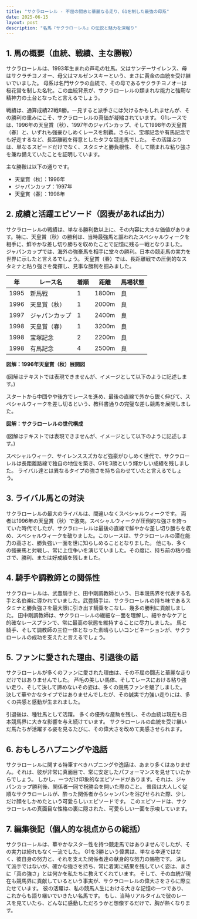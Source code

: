 ```yaml
---
title: "サクラローレル - 不屈の闘志と華麗なる走り、G1を制した最強の母系"
date: 2025-06-15
layout: post
description: "名馬『サクラローレル』の伝説と魅力を深堀り"
---
```


## 1. 馬の概要（血統、戦績、主な勝鞍）

サクラローレルは、1993年生まれの芦毛の牡馬。父はサンデーサイレンス、母はサクラチヨノオー、母父はマルゼンスキーという、まさに黄金の血統を受け継いでいました。  母系は名門サクラの血統で、その母であるサクラチヨノオーは桜花賞を制した名牝。この血統背景が、サクラローレルの類まれな能力と強靭な精神力の土台となったと言えるでしょう。

戦績は、通算成績22戦8勝。一見すると派手さには欠けるかもしれませんが、その勝利の重みにこそ、サクラローレルの真価が凝縮されています。  G1レースでは、1996年の天皇賞（秋）、1997年のジャパンカップ、そして1998年の天皇賞（春）と、いずれも強豪ひしめくレースを制覇。さらに、宝塚記念や有馬記念でも好走するなど、長距離戦を得意としたタフな競走馬でした。  その活躍ぶりは、単なるスピードだけでなく、スタミナと勝負根性、そして類まれな粘り強さを兼ね備えていたことを証明しています。

主な勝鞍は以下の通りです。

* 天皇賞（秋）：1996年
* ジャパンカップ：1997年
* 天皇賞（春）：1998年


## 2. 成績と活躍エピソード（図表があれば出力）

サクラローレルの戦績は、単なる勝利数以上に、その内容に大きな価値があります。特に、天皇賞（秋）の勝利は、当時最強馬と謳われたスペシャルウィークを相手に、鮮やかな差し切り勝ちを収めたことで記憶に残る一戦となりました。  ジャパンカップでは、海外の強豪馬を相手に堂々の勝利。日本の競走馬の実力を世界に示したと言えるでしょう。  天皇賞（春）では、長距離戦での圧倒的なスタミナと粘り強さを発揮し、見事な勝利を掴みました。

| 年 | レース名           | 着順 | 距離 | 馬場状態 |
|---|--------------------|-----|------|----------|
| 1995 | 新馬戦             | 1   | 1800m | 良       |
| 1996 | 天皇賞（秋）       | 1   | 2000m | 良       |
| 1997 | ジャパンカップ      | 1   | 2400m | 良       |
| 1998 | 天皇賞（春）       | 1   | 3200m | 良       |
| 1998 | 宝塚記念           | 2   | 2200m | 良       |
| 1998 | 有馬記念           | 4   | 2500m | 良       |


**図解：1996年天皇賞（秋）展開図**

(図解はテキストでは表現できませんが、イメージとして以下のように記述します。)

スタートから中団やや後方でレースを進め、最後の直線で外から鋭く伸びて、スペシャルウィークを差し切るという、教科書通りの完璧な差し競馬を展開しました。


**図解：サクラローレルの世代構成**

(図解はテキストでは表現できませんが、イメージとして以下のように記述します。)

スペシャルウィーク、サイレンススズカなど強豪がひしめく世代で、サクラローレルは長距離路線で独自の地位を築き、G1を3勝という輝かしい成績を残しました。  ライバル達とは異なるタイプの強さを持ち合わせていたと言えるでしょう。


## 3. ライバル馬との対決

サクラローレルの最大のライバルは、間違いなくスペシャルウィークです。  両者は1996年の天皇賞（秋）で激突。スペシャルウィークが圧倒的な強さを誇っていた時代でしたが、サクラローレルは最後の直線で鮮やかな差し切り勝ちを収め、スペシャルウィークを破りました。このレースは、サクラローレルの潜在能力の高さと、勝負強い一面を世に知らしめることとなりました。  他にも、多くの強豪馬と対戦し、常に上位争いを演じていました。その度に、持ち前の粘り強さで、勝利、または好成績を残しました。


## 4. 騎手や調教師との関係性

サクラローレルは、武豊騎手と、田中剛調教師という、日本競馬界を代表する名手と名伯楽に導かれていました。武豊騎手は、サクラローレルの持ち味であるスタミナと勝負強さを最大限に引き出す騎乗をこなし、幾多の勝利に貢献しました。  田中剛調教師は、サクラローレルの繊細な一面を理解し、細やかなケアと的確なレースプランで、常に最高の状態を維持することに尽力しました。  馬と騎手、そして調教師の三位一体となった素晴らしいコンビネーションが、サクラローレルの成功を支えたと言えるでしょう。


## 5. ファンに愛された理由、引退後の話

サクラローレルが多くのファンに愛された理由は、その不屈の闘志と華麗な走りだけではありませんでした。  芦毛の美しい馬体、そしてレースにおける粘り強い走り、そして決して諦めないその姿は、多くの競馬ファンを魅了しました。  決して華やかなタイプではありませんでしたが、その誠実で力強い走りには、多くの共感と感動が生まれました。

引退後は、種牡馬として活躍。  多くの優秀な産駒を残し、その血統は現在も日本競馬界に大きな影響を与え続けています。  サクラローレルの血統を受け継いだ馬たちが活躍する姿を見るたびに、その偉大さを改めて実感させられます。


## 6. おもしろハプニングや逸話

サクラローレルに関する特筆すべきハプニングや逸話は、あまり多くはありません。それは、彼が非常に真面目で、常に安定したパフォーマンスを見せていたからでしょう。  しかし、一つだけ印象的なエピソードがあります。それは、ジャパンカップ勝利後、関係者一同で祝勝会を開いた際のこと。  普段は大人しく従順なサクラローレルが、酔った関係者からシャンパンを浴びせられた際、少しだけ顔をしかめたという可愛らしいエピソードです。  このエピソードは、サクラローレルの真面目な性格の裏に隠された、可愛らしい一面を示唆しています。


## 7. 編集後記（個人的な視点からの総括）

サクラローレルは、華やかなスター性を持つ競走馬ではありませんでしたが、その実力は紛れもなく一流でした。  G1を3勝という偉業は、単なる幸運ではなく、彼自身の努力と、それを支えた関係者達の献身的な努力の賜物です。  決して派手ではないが、確かな強さを持ち、常に着実に結果を残していく姿は、まさに「真の強さ」とは何かを私たちに教えてくれています。  そして、その血統が現在も競馬界に貢献しているという事実が、サクラローレルの偉大さをさらに際立たせています。  彼の活躍は、私の競馬人生における大きな記憶の一つであり、これからも語り継いでいきたい名馬です。  もし、当時リアルタイムで彼のレースを見ていたら、どんなに感動しただろうかと想像するだけで、胸が熱くなります。
